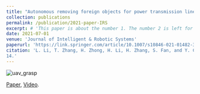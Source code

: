 ```yaml
---
title: "Autonomous removing foreign objects for power transmission line by using a vision-guided unmanned aerial manipulator"
collection: publications
permalink: /publication/2021-paper-IRS
excerpt: # 'This paper is about the number 1. The number 2 is left for future work.'
date: 2021-07-01
venue: 'Journal of Intelligent & Robotic Systems'
paperurl: 'https://link.springer.com/article/10.1007/s10846-021-01482-3'
citation: 'L. Li, T. Zhang, H. Zhong, H. Li, H. Zhang, S. Fan, and Y. Cao, "Autonomous removing foreign objects for power transmission line by using a vision-guided unmanned aerial manipulator," Journal of Intelligent & Robotic Systems 103 (2021): 1-
14.'
---
```


![uav_grasp](..\images\publication\uav_grasp.gif)

[Paper](https://link.springer.com/article/10.1007/s10846-021-01482-3), [Video](https://www.bilibili.com/video/BV1f64y1k7WD/).